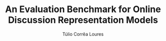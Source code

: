---
paperId: 49
author: Túlio Corrêa Loures
publicationauthor: Corrêa Loures, T.
title: An Evaluation Benchmark for Online Discussion Representation Models 
pdf: --
poster: --
alt: --
type: Poster
topic: FAT
link: --
conference: neurips
year: 2019
tags: neurips-2019
location: Vancouver, Canada
---